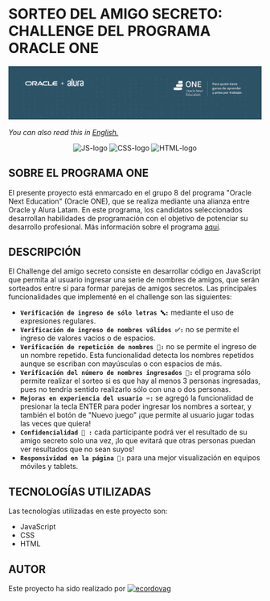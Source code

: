 # SORTEO DEL AMIGO SECRETO: CHALLENGE DEL PROGRAMA ORACLE ONE 

![Banner Oracle ONE / Alura](assets/banner.png)

*You can also read this in [English.](README.en.md)*

<p align="center">
    <img src="https://img.shields.io/badge/JavaScript-gray?logo=javascript" alt="JS-logo">
    <img src="https://img.shields.io/badge/CSS-gray?logo=css" alt="CSS-logo">
    <img src="https://img.shields.io/badge/HTML-gray?logo=html5" alt="HTML-logo"> 
</p>

## SOBRE EL PROGRAMA ONE 

El presente proyecto está enmarcado en el grupo 8 del programa "Oracle Next Education" (Oracle ONE), que se realiza mediante una alianza entre Oracle y Alura Latam. En este programa, los candidatos seleccionados desarrollan habilidades de programación con el objetivo de potenciar su desarrollo profesional. 
Más información sobre el programa [aquí](https://www.oracle.com/pe/education/oracle-next-education/).

## DESCRIPCIÓN

El Challenge del amigo secreto consiste en desarrollar código en JavaScript que permita al usuario ingresar una serie de nombres de amigos, que serán sorteados entre sí para formar parejas de amigos secretos. Las principales funcionalidades que implementé en el challenge son las siguientes:

- **`Verificación de ingreso de sólo letras 🔤:`** mediante el uso de expresiones regulares.
- **`Verificación de ingreso de nombres válidos ✅:`** no se permite el ingreso de valores vacíos o de espacios.
- **`Verificación de repetición de nombres 🔁:`** no se permite el ingreso de un nombre repetido. Esta funcionalidad detecta los nombres repetidos aunque se escriban con mayúsculas o con espacios de más.
- **`Verificación del número de nombres ingresados 🔢:`** el programa sólo permite realizar el sorteo si es que hay al menos 3 personas ingresadas, pues no tendría sentido realizarlo sólo con una o dos personas.
- **`Mejoras en experiencia del usuario ⌨️:`** se agregó la funcionalidad de presionar la tecla ENTER para poder ingresar los nombres a sortear, y también el botón de "Nuevo juego" ¡que permite al usuario jugar todas las veces que quiera!
- **`Confidencialidad 🔐 :`** cada participante podrá ver el resultado de su amigo secreto solo una vez, ¡lo que evitará que otras personas puedan ver resultados que no sean suyos!
- **`Responsividad en la página 📱:`** para una mejor visualización en equipos móviles y tablets.


## TECNOLOGÍAS UTILIZADAS

Las tecnologías utilizadas en este proyecto son:
- JavaScript
- CSS
- HTML


## AUTOR

Este proyecto ha sido realizado por 
[![ecordovag](https://img.shields.io/badge/ecordovag-white?logo=github&logoColor=black)](https://github.com/ecordovag)







